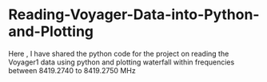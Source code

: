 # Reading-Voyager-Data-into-Python-and-Plotting
Here , I have shared the python code for the project on reading the Voyager1 data using python and plotting waterfall  within frequencies between 8419.2740 to 8419.2750 MHz
